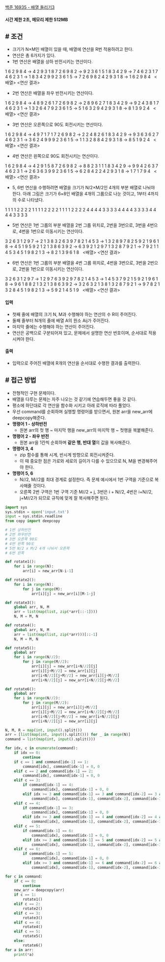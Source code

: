 
[백준 16935 - 배열 돌리기3](https://www.acmicpc.net/problem/16935)

#### **시간 제한 2초, 메모리 제한 512MB**

## **# 조건**
- 크기가 N×M인 배열이 있을 때, 배열에 연산을 R번 적용하려고 한다. 
- 연산은 총 6가지가 있다.
- 1번 연산은 배열을 상하 반전시키는 연산이다.

1 6 2 9 8 4 → 4 2 9 3 1 8
7 2 6 9 8 2 → 9 2 3 6 1 5
1 8 3 4 2 9 → 7 4 6 2 3 1
7 4 6 2 3 1 → 1 8 3 4 2 9
9 2 3 6 1 5 → 7 2 6 9 8 2
4 2 9 3 1 8 → 1 6 2 9 8 4
   <배열>       <연산 결과>

- 2번 연산은 배열을 좌우 반전시키는 연산이다.

1 6 2 9 8 4 → 4 8 9 2 6 1
7 2 6 9 8 2 → 2 8 9 6 2 7
1 8 3 4 2 9 → 9 2 4 3 8 1
7 4 6 2 3 1 → 1 3 2 6 4 7
9 2 3 6 1 5 → 5 1 6 3 2 9
4 2 9 3 1 8 → 8 1 3 9 2 4
   <배열>       <연산 결과>

- 3번 연산은 오른쪽으로 90도 회전시키는 연산이다.

1 6 2 9 8 4 → 4 9 7 1 7 1
7 2 6 9 8 2 → 2 2 4 8 2 6
1 8 3 4 2 9 → 9 3 6 3 6 2
7 4 6 2 3 1 → 3 6 2 4 9 9
9 2 3 6 1 5 → 1 1 3 2 8 8
4 2 9 3 1 8 → 8 5 1 9 2 4
   <배열>       <연산 결과>

- 4번 연산은 왼쪽으로 90도 회전시키는 연산이다.

1 6 2 9 8 4 → 4 2 9 1 5 8
7 2 6 9 8 2 → 8 8 2 3 1 1
1 8 3 4 2 9 → 9 9 4 2 6 3
7 4 6 2 3 1 → 2 6 3 6 3 9
9 2 3 6 1 5 → 6 2 8 4 2 2
4 2 9 3 1 8 → 1 7 1 7 9 4
   <배열>       <연산 결과>

- 5, 6번 연산을 수행하려면 배열을 크기가 N/2×M/2인 4개의 부분 배열로 나눠야 한다. 아래 그림은 크기가 6×8인 배열을 4개의 그룹으로 나눈 것이고, 1부터 4까지의 수로 나타냈다.

1 1 1 1 2 2 2 2
1 1 1 1 2 2 2 2
1 1 1 1 2 2 2 2
4 4 4 4 3 3 3 3
4 4 4 4 3 3 3 3
4 4 4 4 3 3 3 3

- 5번 연산은 1번 그룹의 부분 배열을 2번 그룹 위치로, 2번을 3번으로, 3번을 4번으로, 4번을 1번으로 이동시키는 연산이다.

3 2 6 3 1 2 9 7 → 2 1 3 8 3 2 6 3
9 7 8 2 1 4 5 3 → 1 3 2 8 9 7 8 2
5 9 2 1 9 6 1 8 → 4 5 1 9 5 9 2 1
2 1 3 8 6 3 9 2 → 6 3 9 2 1 2 9 7
1 3 2 8 7 9 2 1 → 7 9 2 1 1 4 5 3
4 5 1 9 8 2 1 3 → 8 2 1 3 9 6 1 8
     <배열>            <연산 결과>

- 6번 연산은 1번 그룹의 부분 배열을 4번 그룹 위치로, 4번을 3번으로, 3번을 2번으로, 2번을 1번으로 이동시키는 연산이다.

3 2 6 3 1 2 9 7 → 1 2 9 7 6 3 9 2
9 7 8 2 1 4 5 3 → 1 4 5 3 7 9 2 1
5 9 2 1 9 6 1 8 → 9 6 1 8 8 2 1 3
2 1 3 8 6 3 9 2 → 3 2 6 3 2 1 3 8
1 3 2 8 7 9 2 1 → 9 7 8 2 1 3 2 8
4 5 1 9 8 2 1 3 → 5 9 2 1 4 5 1 9
     <배열>            <연산 결과>
#### **입력**

- 첫째 줄에 배열의 크기 N, M과 수행해야 하는 연산의 수 R이 주어진다.
- 둘째 줄부터 N개의 줄에 배열 A의 원소 Aij가 주어진다.
- 마지막 줄에는 수행해야 하는 연산이 주어진다. 
- 연산은 공백으로 구분되어져 있고, 문제에서 설명한 연산 번호이며, 순서대로 적용시켜야 한다.

#### **출력**
- 입력으로 주어진 배열에 R개의 연산을 순서대로 수행한 결과를 출력한다.

## **# 접근 방법**

- 전형적인 구현 문제이다.
- 배열을 다루는 문제는 자주 나오는 것 같기에 연습해두면 좋을 것 같다.
- 평소에 하던대로 각 연산을 함수화 시키고 아래 로직에 따라 풀었다.
- 우선 command를 순회하며 실행할 명령어를 받으면서, 원본 arr을 new_arr에 deepcopy해준다.
- **명령어 1 - 상하반전**
	- 원본 arr의 첫 행 ~ 마지막 행을 new_arr의 마지막 행 ~ 첫행을 복붙해준다.
- **명령어 2 - 좌우 반전**
	- 원본 arr을 1칸씩 순회하며 **같은 행, 반대 열**의 값을 복사해준다.
- **명령어 3, 4**
	- zip 함수를 통해 시계, 반시계 방향으로 회전시켜준다.
	- 이 때 중요한 점은 가로와 세로의 길이가 다를 수 있으므로 N, M을 변경해주어야 한다.
- **명령어 5, 6**
	- N//2, M//2를 최대 경계로 설정한다. 즉 문제 예시에서 1번 구역을 기준으로 복사해줄 것이다.
	- 오른쪽 2번 구역은 1번 구역 기준 M//2 + j, 3번은 i + N//2, 4번은 i+N//2, j+M//2가 되므로 규칙에 맞게 잘 복사해주면 된다.

```python
import sys
sys.stdin = open('input.txt')
input = sys.stdin.readline
from copy import deepcopy

# 1번 상하반전
# 2번 좌우반전
# 3번 오른쪽 90도
# 4번 왼쪽 90도
# 5번 N/2 x M/2 4개 나눠서 오른쪽
# 6번 왼쪽

def rotate1():
    for i in range(N):
        arr[i] = new_arr[N-i-1]

def rotate2():
    for i in range(N):
        for j in range(M):
            arr[i][j] = new_arr[i][M-1-j]

def rotate3():
    global arr, N, M
    arr = list(map(list, zip(*arr[::-1])))
    N, M = M, N

def rotate4():
    global arr, N, M
    arr = list(map(list, zip(*arr)))[::-1]
    N, M = M, N

def rotate5():
    global arr
    for i in range(N//2):
        for j in range(M//2):
            arr[i][j] = new_arr[i+N//2][j]
            arr[i][j+M//2] = new_arr[i][j]
            arr[i+N//2][j+M//2] = new_arr[i][j+M//2]
            arr[i+N//2][j] = new_arr[i+N//2][j+M//2]

def rotate6():
    global arr
    for i in range(N//2):
        for j in range(M//2):
            arr[i][j] = new_arr[i][j+M//2]
            arr[i][j+M//2] = new_arr[i+N//2][j+M//2]
            arr[i+N//2][j+M//2] = new_arr[i+N//2][j]
            arr[i+N//2][j] = new_arr[i][j]

N, M, R = map(int, input().split())
arr = [list(map(int, input().split())) for _ in range(N)]
command = list(map(int, input().split()))

for idx, c in enumerate(command):
    if idx == 0:
        continue
    if c == 1 and command[idx-1] == 1:
        command[idx], command[idx-1] = 0, 0
    elif c == 2 and command[idx-1] == 2:
        command[idx], command[idx-1] = 0, 0
    elif c == 3:
        if command[idx-1] == 4:
            command[idx], command[idx-1] = 0, 0
        elif idx >= 3 and command[idx-1] == 3 and command[idx-2] == 3 and command[idx-3] == 3:
            command[idx], command[idx-1], command[idx-2], command[idx-3] = 0, 0, 0, 0
    elif c == 4:
        if command[idx-1] == 3:
            command[idx], command[idx-1] = 0, 0
        elif idx >= 3 and command[idx-1] == 4 and command[idx-2] == 4 and command[idx-3] == 4:
            command[idx], command[idx-1], command[idx-2], command[idx-3] = 0, 0, 0, 0
    elif c == 5:
        if command[idx-1] == 6:
            command[idx], command[idx-1] = 0, 0
        elif idx >= 3 and command[idx-1] == 5 and command[idx-2] == 5 and command[idx-3] == 5:
            command[idx], command[idx-1], command[idx-2], command[idx-3] = 0, 0, 0, 0
    elif c == 6:
        if command[idx-1] == 5:
            command[idx], command[idx-1] = 0, 0
        elif idx >= 3 and command[idx-1] == 6 and command[idx-2] == 6 and command[idx-3] == 6:
            command[idx], command[idx-1], command[idx-2], command[idx-3] = 0, 0, 0, 0

for c in command:
    if c == 0:
        continue
    new_arr = deepcopy(arr)
    if c == 1:
        rotate1()
    elif c == 2:
        rotate2()
    elif c == 3:
        rotate3()
    elif c == 4:
        rotate4()
    elif c == 5:
        rotate5()
    else:
        rotate6()
for a in arr:
    print(*a)
```